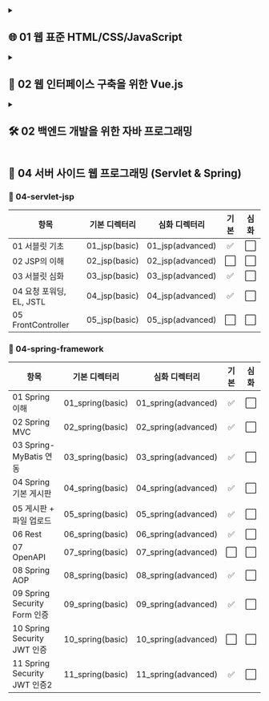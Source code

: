 <details>
<summary><h2>🌐 01 웹 표준 HTML/CSS/JavaScript</h2></summary>
<h3>📁 01-html-css-js/</h3>

| 항목                     | 기본 디렉터리            | 심화 디렉터리              | 기본 | 심화 |
|--------------------------|:------------------------:|:---------------------------:|:----:|:----:|
| 01 HTML 기본 태그        | `01-html-basic`          | `01-html-advanced`          | ✅   | ✅   |
| 02 입력 양식 및 구조 태그 | `02-html-basic`          | `02-html-advanced`          | ✅   | ✅   |
| 03 CSS 기초, 속성        | `03-css-basic`           | `03-css-advanced`           | ✅   | ✅   |
| 04 레이아웃, 반응형 웹   | `04-css-basic`           | `04-css-advanced`           | ✅   | ✅   |
| 05 자바스크립트 기본 문법 | `05-javascript-basic`    | `05-javascript-advanced`    | ✅   | ✅   |
| 06 문서 객체 모델        | `06-javascript-basic`    | `06-javascript-advanced`    | ✅   | ✅   |
</details>

<details>
<summary><h2>🧩 02 웹 인터페이스 구축을 위한 Vue.js</summary>
<h3>📁 02-vue-interface/</h3>

| 항목                        | 기본 디렉터리        | 심화 디렉터리          | 기본 | 심화 |
|-----------------------------|:---------------:|:------------------:|:----:|:----:|
| 01 Node.js 기초            | `01-node-basic`      | `01-node-advanced`      | ✅   | ⬜️   |
| 02 파일 관리하기           | `02-node-basic`      | `02-node-advanced`      | ⬜️   | ⬜️   |
| 01 개발환경 구축, ES6      | `01-vue-basic`       | `01-vue-advanced`       | ✅   | ⬜️   |
| 02 템플릿, 디렉티브        | `02-vue-basic`       | `02-vue-advanced`       | ✅   | ⬜️   |
| 03 Vue 인스턴스, 이벤트    | `03-vue-basic`       | `03-vue-advanced`       | ✅   | ⬜️   |
| 04 부트스트랩              | `04-vue-basic`       | `04-vue-advanced`       | ⬜️   | ⬜️   |
| 05 스타일 처리             | `05-vue-basic`       | `05-vue-advanced`       | ✅   | ⬜️   |
| 06 단일 파일 컴포넌트      | `06-vue-basic`       | `06-vue-advanced`       | ✅   | ⬜️   |
| 07 컴포넌트 심화           | `07-vue-basic`       | `07-vue-advanced`       | ✅   | ⬜️   |
| 08 Composition API         | `08-vue-basic`       | `08-vue-advanced`       | ✅   | ⬜️   |
| 09 라우팅                  | `09-vue-basic`       | `09-vue-advanced`       | ✅   | ⬜️   |
| 10 Axios                   | `10-vue-basic`       | `10-vue-advanced`       | ✅   | ⬜️   |
| 11 라우트와 Axios 연동     | `11-vue-basic`       | `11-vue-advanced`       | ⬜️   | ⬜️   |
| 12 Pinia 상태 관리         | `12-vue-basic`       | `12-vue-advanced`       | ✅   | ⬜️   |
</details>

<details>
<summary><h2>🛠️ 02 백엔드 개발을 위한 자바 프로그래밍</summary>
<h3>📁 02-java-backend/</h3>

| 항목                              | 기본 디렉터리       | 심화 디렉터리        | 기본 | 심화 |
|-----------------------------------|:------------------:|:------------------:|:----:|:----:|
| 01 개발환경 구축, 변수, 타입, 연산자 | `java_01_basic`     | `java_01_advanced`  | ✅   | ✅   |
| 02 조건문과 반복문, 참조타입        | `java_02_basic`     | `java_02_advanced`  | ✅   | ✅   |
| 03 클래스                          | `java_03_basic`     | `java_03_advanced`  | ✅   | ✅   |
| 04 상속                           | `java_04_basic`     | `java_04_advanced`  | ✅   | ✅   |
| 05 인터페이스                     | `java_05_basic`     | `java_05_advanced`  | ✅   | ✅   |
| 06 중첩 객체                      | `java_06_basic`     | `java_06_advanced`  | ✅   | ⬜️   |
| 07 예외처리, 라이브러리            | `java_07_basic`     | `java_07_advanced`  | ✅   | ✅   |
| 08 멀티스레드                     | `java_08_basic`     | `java_08_advanced`  | ✅   | ✅   |
| 09 제네릭, 컬렉션                 | `java_09_basic`     | `java_09_advanced`  | ✅   | ✅   |
| 10 컬렉션                         | `java_10_basic`     | `java_10_advanced`  | ✅   | ✅   |
| 11 람다식                         | `java_11_basic`     | `java_11_advanced`  | ✅   | ✅   |
| 12 스트림 요소 처리               | `java_12_basic`     | `java_12_advanced`  | ✅   | ✅   |
| 13 데이터 입출력                  | `java_13_basic`     | `java_13_advanced`  | ✅   | ⬜️   |
</details>

## 🧱 04 서버 사이드 웹 프로그래밍 (Servlet & Spring)
### 📁 04-servlet-jsp

| 항목 | 기본 디렉터리 | 심화 디렉터리 | 기본 | 심화 |
|------|:--------------------:|:---------------------:|:------:|:------:|
| 01 서블릿 기초 | 01_jsp(basic) | 01_jsp(advanced) | ✅ | ⬜ |
| 02 JSP의 이해 | 02_jsp(basic) | 02_jsp(advanced) | ⬜ | ⬜ |
| 03 서블릿 심화 | 03_jsp(basic) | 03_jsp(advanced) | ✅ | ⬜ |
| 04 요청 포워딩, EL, JSTL | 04_jsp(basic) | 04_jsp(advanced) | ✅ | ⬜ |
| 05 FrontController | 05_jsp(basic) | 05_jsp(advanced) | ⬜ | ⬜ |

### 📁 04-spring-framework

| 항목 | 기본 디렉터리 | 심화 디렉터리 | 기본 | 심화 |
|------|:------------------------------:|:-------------------------------:|:------:|:------:|
| 01 Spring 이해 | 01_spring(basic) | 01_spring(advanced) | ✅ | ⬜ |
| 02 Spring MVC | 02_spring(basic) | 02_spring(advanced) | ✅ | ⬜ |
| 03 Spring-MyBatis 연동 | 03_spring(basic) | 03_spring(advanced) | ✅ | ⬜ |
| 04 Spring 기본 게시판 | 04_spring(basic) | 04_spring(advanced) | ✅ | ⬜ |
| 05 게시판 + 파일 업로드 | 05_spring(basic) | 05_spring(advanced) | ✅ | ⬜ |
| 06 Rest | 06_spring(basic) | 06_spring(advanced) | ✅ | ⬜ |
| 07 OpenAPI | 07_spring(basic) | 07_spring(advanced) | ⬜ | ⬜ |
| 08 Spring AOP | 08_spring(basic) | 08_spring(advanced) | ✅ | ⬜ |
| 09 Spring Security Form 인증 | 09_spring(basic) | 09_spring(advanced) | ✅ | ⬜ |
| 10 Spring Security JWT 인증 | 10_spring(basic) | 10_spring(advanced) | ⬜ | ⬜ |
| 11 Spring Security JWT 인증2 | 11_spring(basic) | 11_spring(advanced) | ✅ | ⬜ |
